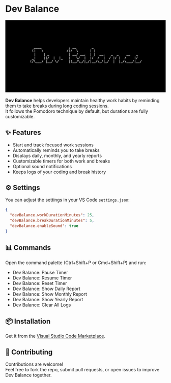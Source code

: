 # Dev Balance
![Screenshot](assets/screenshot.png)

**Dev Balance** helps developers maintain healthy work habits by reminding them to take breaks during long coding sessions.  
It follows the Pomodoro technique by default, but durations are fully customizable.

## ✨ Features

- Start and track focused work sessions
- Automatically reminds you to take breaks
- Displays daily, monthly, and yearly reports
- Customizable timers for both work and breaks
- Optional sound notifications
- Keeps logs of your coding and break history

## ⚙️ Settings

You can adjust the settings in your VS Code `settings.json`:

```json
{
  "devBalance.workDurationMinutes": 25,
  "devBalance.breakDurationMinutes": 5,
  "devBalance.enableSound": true
}
```

## 📊 Commands
Open the command palette (Ctrl+Shift+P or Cmd+Shift+P) and run:

- Dev Balance: Pause Timer
- Dev Balance: Resume Timer
- Dev Balance: Reset Timer
- Dev Balance: Show Daily Report
- Dev Balance: Show Monthly Report
- Dev Balance: Show Yearly Report
- Dev Balance: Clear All Logs


## 📦 Installation
Get it from the [Visual Studio Code Marketplace](https://marketplace.visualstudio.com/items?itemName=sinaebadi.dev-balance).

## 🤝 Contributing

Contributions are welcome!  
Feel free to fork the repo, submit pull requests, or open issues to improve Dev Balance together.